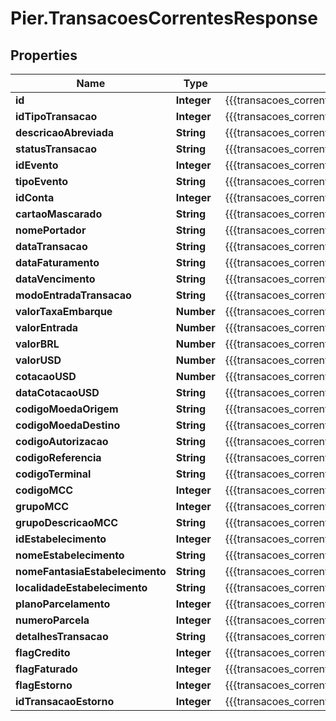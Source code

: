 # Pier.TransacoesCorrentesResponse

## Properties
Name | Type | Description | Notes
------------ | ------------- | ------------- | -------------
**id** | **Integer** | {{{transacoes_correntes_response_id_value}}} | [optional] 
**idTipoTransacao** | **Integer** | {{{transacoes_correntes_response_id_tipo_transacao_value}}} | [optional] 
**descricaoAbreviada** | **String** | {{{transacoes_correntes_response_descricao_abreviada_value}}} | [optional] 
**statusTransacao** | **String** | {{{transacoes_correntes_response_status_transacao_value}}} | [optional] 
**idEvento** | **Integer** | {{{transacoes_correntes_response_id_evento_value}}} | [optional] 
**tipoEvento** | **String** | {{{transacoes_correntes_response_tipo_evento_value}}} | [optional] 
**idConta** | **Integer** | {{{transacoes_correntes_response_id_conta_value}}} | [optional] 
**cartaoMascarado** | **String** | {{{transacoes_correntes_response_cartao_mascarado_value}}} | [optional] 
**nomePortador** | **String** | {{{transacoes_correntes_response_nome_portador_value}}} | [optional] 
**dataTransacao** | **String** | {{{transacoes_correntes_response_data_transacao_value}}} | [optional] 
**dataFaturamento** | **String** | {{{transacoes_correntes_response_data_faturamento_value}}} | [optional] 
**dataVencimento** | **String** | {{{transacoes_correntes_response_data_vencimento_value}}} | [optional] 
**modoEntradaTransacao** | **String** | {{{transacoes_correntes_response_modo_entrada_transacao_value}}} | [optional] 
**valorTaxaEmbarque** | **Number** | {{{transacoes_correntes_response_valor_taxa_embarque_value}}} | [optional] 
**valorEntrada** | **Number** | {{{transacoes_correntes_response_valor_entrada_value}}} | [optional] 
**valorBRL** | **Number** | {{{transacoes_correntes_response_valor_b_r_l_value}}} | [optional] 
**valorUSD** | **Number** | {{{transacoes_correntes_response_valor_u_s_d_value}}} | [optional] 
**cotacaoUSD** | **Number** | {{{transacoes_correntes_response_cotacao_u_s_d_value}}} | [optional] 
**dataCotacaoUSD** | **String** | {{{transacoes_correntes_response_data_cotacao_u_s_d_value}}} | [optional] 
**codigoMoedaOrigem** | **String** | {{{transacoes_correntes_response_codigo_moeda_origem_value}}} | [optional] 
**codigoMoedaDestino** | **String** | {{{transacoes_correntes_response_codigo_moeda_destino_value}}} | [optional] 
**codigoAutorizacao** | **String** | {{{transacoes_correntes_response_codigo_autorizacao_value}}} | [optional] 
**codigoReferencia** | **String** | {{{transacoes_correntes_response_codigo_referencia_value}}} | [optional] 
**codigoTerminal** | **String** | {{{transacoes_correntes_response_codigo_terminal_value}}} | [optional] 
**codigoMCC** | **Integer** | {{{transacoes_correntes_response_codigo_m_c_c_value}}} | [optional] 
**grupoMCC** | **Integer** | {{{transacoes_correntes_response_grupo_m_c_c_value}}} | [optional] 
**grupoDescricaoMCC** | **String** | {{{transacoes_correntes_response_grupo_descricao_m_c_c_value}}} | [optional] 
**idEstabelecimento** | **Integer** | {{{transacoes_correntes_response_id_estabelecimento_value}}} | [optional] 
**nomeEstabelecimento** | **String** | {{{transacoes_correntes_response_nome_estabelecimento_value}}} | [optional] 
**nomeFantasiaEstabelecimento** | **String** | {{{transacoes_correntes_response_nome_fantasia_estabelecimento_value}}} | [optional] 
**localidadeEstabelecimento** | **String** | {{{transacoes_correntes_response_localidade_estabelecimento_value}}} | [optional] 
**planoParcelamento** | **Integer** | {{{transacoes_correntes_response_plano_parcelamento_value}}} | [optional] 
**numeroParcela** | **Integer** | {{{transacoes_correntes_response_numero_parcela_value}}} | [optional] 
**detalhesTransacao** | **String** | {{{transacoes_correntes_response_detalhes_transacao_value}}} | [optional] 
**flagCredito** | **Integer** | {{{transacoes_correntes_response_flag_credito_value}}} | [optional] 
**flagFaturado** | **Integer** | {{{transacoes_correntes_response_flag_faturado_value}}} | [optional] 
**flagEstorno** | **Integer** | {{{transacoes_correntes_response_flag_estorno_value}}} | [optional] 
**idTransacaoEstorno** | **Integer** | {{{transacoes_correntes_response_id_transacao_estorno_value}}} | [optional] 


